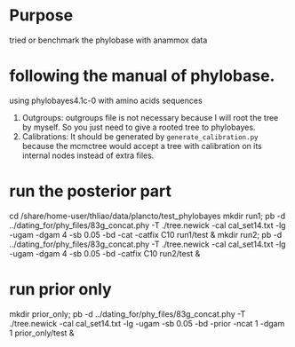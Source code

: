 # Purpose
tried or benchmark the phylobase with anammox data

# following the manual of phylobase.

using phylobayes4.1c-0
with amino acids sequences

1. Outgroups: outgroups file is not necessary because I will root the tree by myself. So you just need to give a rooted tree to phylobayes.
2. Calibrations: It should be generated by `generate_calibration.py` because the mcmctree would accept a tree with calibration on its internal nodes instead of extra files.

# run the posterior part
cd /share/home-user/thliao/data/plancto/test_phylobayes
mkdir run1; pb -d ../dating_for/phy_files/83g_concat.phy -T ./tree.newick -cal cal_set14.txt -lg -ugam -dgam 4 -sb 0.05 -bd -cat -catfix C10 run1/test &
mkdir run2; pb -d ../dating_for/phy_files/83g_concat.phy -T ./tree.newick -cal cal_set14.txt -lg -ugam -dgam 4 -sb 0.05 -bd -catfix C10 run2/test &

# run prior only
mkdir prior_only; pb -d ../dating_for/phy_files/83g_concat.phy -T ./tree.newick -cal cal_set14.txt -lg -ugam -sb 0.05 -bd -prior -ncat 1 -dgam 1 prior_only/test &